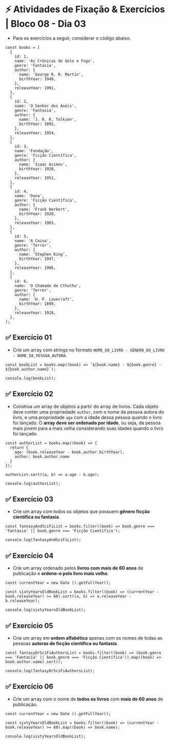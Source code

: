 # &#9889; Atividades de Fixação & Exercícios | Bloco 08 - Dia 03

- Para os exercícios a seguir, considerar o código abaixo. 
```
const books = [
  {
    id: 1,
    name: 'As Crônicas de Gelo e Fogo',
    genre: 'Fantasia',
    author: {
      name: 'George R. R. Martin',
      birthYear: 1948,
    },
    releaseYear: 1991,
  },
  {
    id: 2,
    name: 'O Senhor dos Anéis',
    genre: 'Fantasia',
    author: {
      name: 'J. R. R. Tolkien',
      birthYear: 1892,
    },
    releaseYear: 1954,
  },
  {
    id: 3,
    name: 'Fundação',
    genre: 'Ficção Científica',
    author: {
      name: 'Isaac Asimov',
      birthYear: 1920,
    },
    releaseYear: 1951,
  },
  {
    id: 4,
    name: 'Duna',
    genre: 'Ficção Científica',
    author: {
      name: 'Frank Herbert',
      birthYear: 1920,
    },
    releaseYear: 1965,
  },
  {
    id: 5,
    name: 'A Coisa',
    genre: 'Terror',
    author: {
      name: 'Stephen King',
      birthYear: 1947,
    },
    releaseYear: 1986,
  },
  {
    id: 6,
    name: 'O Chamado de Cthulhu',
    genre: 'Terror',
    author: {
      name: 'H. P. Lovecraft',
      birthYear: 1890,
    },
    releaseYear: 1928,
  },
];
```

## &#9989; Exercício 01
- Crie um array com strings no formato `NOME_DO_LIVRO - GÊNERO_DO_LIVRO - NOME_DA_PESSOA_AUTORA`.
```
const bookList = books.map((book) => `${book.name} - ${book.genre} - ${book.author.name}`);

console.log(bookList);
```

## &#9989; Exercício 02
- Construa um array de objetos a partir do array de livros. Cada objeto deve conter uma propriedade `author`, com o nome da pessoa autora do livro, e uma propriedade `age` com a idade dessa pessoa quando o livro foi lançado. O **array deve ser ordenado por idade**, ou seja, da pessoa mais jovem para a mais velha considerando suas idades quando o livro foi lançado.
```
const authorList = books.map((book) => {
  return {
    age: (book.releaseYear - book.author.birthYear),
    author: book.author.name
  }
});

authorList.sort((a, b) => a.age - b.age);

console.log(authorList);
```

## &#9989; Exercício 03
- Crie um array com todos os objetos que possuem **gênero ficção científica ou fantasia**.
```
const fantasyAndSciFiList = books.filter((book) => book.genre === 'Fantasia' || book.genre === 'Ficção Científica');

console.log(fantasyAndSciFiList);
```

## &#9989; Exercício 04
- Crie um array ordenado pelos **livros com mais de 60 anos** de publicação e **ordene-o pelo livro mais velho**.
```
const currentYear = new Date ().getFullYear();

const sixtyYearsOldBookList = books.filter((book) => (currentYear - book.releaseYear) >= 60).sort((a, b) => a.releaseYear - b.releaseYear);

console.log(sixtyYearsOldBookList);
```

## &#9989; Exercício 05
- Crie um array em **ordem alfabética** apenas com os nomes de todas as pessoas **autoras de ficção científica ou fantasia**.
```
const fantasyOrSciFiAuthorsList = books.filter((book) => (book.genre === 'Fantasia' || book.genre === 'Ficção Científica')).map((book) => book.author.name).sort();

console.log(fantasyOrSciFiAuthorsList);
```

## &#9989; Exercício 06
- Crie um array com o nome de **todos os livros** com **mais de 60 anos** de publicação.
```
const currentYear = new Date ().getFullYear();

const sixtyYearsOldBookList = books.filter((book) => (currentYear - book.releaseYear) >= 60).map((book) => book.name);

console.log(sixtyYearsOldBookList);
```
